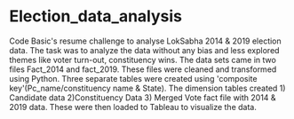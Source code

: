 # Election_data_analysis
Code Basic's resume challenge to analyse LokSabha 2014 &amp; 2019 election data. The task was to analyze the data without any bias and less explored themes like voter turn-out, constituency wins. 
The data sets came in two files Fact_2014 and fact_2019. These files were cleaned and transformed using Python. Three separate tables were created using 'composite key'(Pc_name/constituency name & State). The dimension tables created 1) Candidate data 2)Constituency Data 3) Merged Vote fact file with 2014 & 2019 data.
These were then loaded to Tableau to visualize the data.

